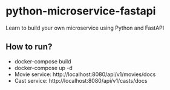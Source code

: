 # python-microservice-fastapi
Learn to build your own microservice using Python and FastAPI

## How to run?
 - docker-compose build
 - docker-compose up -d
 - Movie service: http://localhost:8080/api/v1/movies/docs
 - Cast service: http://localhost:8080/api/v1/casts/docs
